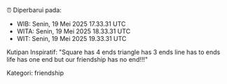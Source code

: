 ⏰ Diperbarui pada:
- WIB: Senin, 19 Mei 2025 17.33.31 UTC
- WITA: Senin, 19 Mei 2025 18.33.31 UTC
- WIT: Senin, 19 Mei 2025 19.33.31 UTC

Kutipan Inspiratif:
"Square has 4 ends triangle has 3 ends line has to ends life has one end but our friendship has no end!!!"


Kategori: friendship

